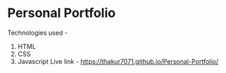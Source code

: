 # Personal Portfolio 
Technologies used - 
1. HTML
2. CSS
3. Javascript
Live link -  https://thakur7071.github.io/Personal-Portfolio/
